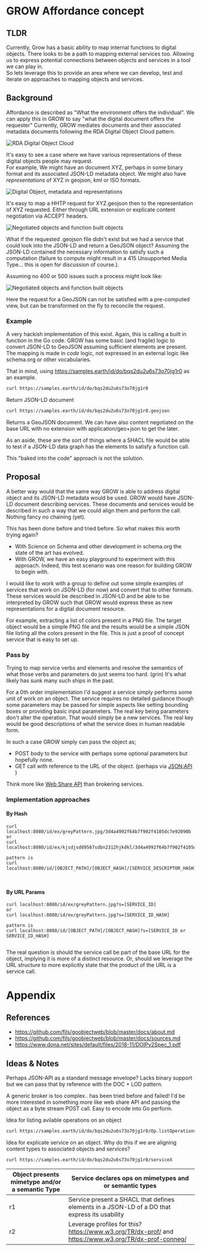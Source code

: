 # GROW Affordance concept

## TLDR

Currently, Grow has a basic ability to map internal functions to digital objects. 
There looks to be a path to mapping external services too.  Allowing us to express 
potential connections between objects and services in a tool we can play in.  
So lets leverage this to provide an area where we can develop, test and iterate 
on approaches to mapping objects and services. 


## Background

Affordance is described as "What the environment offers
the individual".  We can apply this in GROW to say "what the digital document 
offers the requester"   Currently, GROW mediates documents and their associated 
metadata documents following the RDA Digital Object Cloud pattern. 

![RDA Digital Object Cloud](./images/rdadoc.png)

It's easy to see a case where we have various
representations of these digital objects people may request.  
For example, We might have an document XYZ, perhaps in some binary format and its
associated JSON-LD metadata object.  We might also have _representations_ of XYZ
in geojson, kml or ISO formats.   

![Digital Object, metadata and representations](./images/objectrow.png)

It's easy to map a HHTP request for XYZ.geojson then to the representation of XYZ
requested.  Either through URL extension or explicate content negotiation via
ACCEPT headers. 

![Negotiated objects and function built objects](./images/cnfunc.png)

What if the requested .geojson file didn't exist but we had a service that could
look into the JSON-LD and return a GeoJSON object?  Assuming the JSON-LD contained the
necessary information to satisfy such a computation (failure to compute might
result in a 415 Unsupported Media Type… this is open for discussion of course.).

Assuming no 400 or 500 issues such a process might look like:

![Negotiated objects and function built objects](./images/cnfunccall.png)

Here the request for a GeoJSON can not be satisfied with a pre-computed
view, but can be transformed on the fly to reconcile the request.  


### Example
A very hackish implementation of this exist.  Again, this is calling a built in function 
in the Go code.  GROW has some basic (and fragile) logic to convert JSON-LD to GeoJSON 
assuming sufficient elements are present.  The mapping is made in *code* logic, not 
expressed in an external logic like schema.org or other vocabularies. 

That in mind, using https://samples.earth/id/do/bqs2du2u6s73o70jg1r0 as an example.

```bash
curl https://samples.earth/id/do/bqs2du2u6s73o70jg1r0 
```
Return JSON-LD document

```bash
curl https://samples.earth/id/do/bqs2du2u6s73o70jg1r0.geojson 
```
Returns a GeoJSON document.  We can have also content negotiated on the base URL
with no extension with application/geo+json to get the later.  

As an aside, these are the sort of things where a SHACL file would be able to test 
if a JSON-LD data graph has the elements to satisfy a function call.  

This "baked into the code" approach is not the solution.

## Proposal

A better way would that the same way GROW is able to address digital object and
its JSON-LD metadata would be used.  GROW would have JSON-LD document describing
services. These documents and services would be described in such a way that we
could align them and perform the call.  Nothing fancy no chaining (yet).  

This has been done before and tried before.  So what makes this worth trying
again?

* With Science on Schema and other development in schema.org the state of the
  art has evolved.
* With GROW, we have an easy playground to experiment with this approach.
  Indeed, this test scenario was one reason for building GROW to begin with.  


I would like to work with a group to define out some simple examples of services
that work on JSON-LD (for now) and convert that to other formats.  These 
services would be described in JSON-LD and be able to be interpreted by GROW 
such that GROW would express these as new representations for a digital
document resource.  

For example, extracting a list of colors present in a PNG file.  The 
target object would be a simple PNG file and the results would be a simple
JSON file listing all the colors present in the file. This is just a proof 
of concept service that is easy to set up.


### Pass by

Trying to map service verbs and elements and resolve the semantics of what those 
verbs and parameters do just seems too hard.  (grin)    It's what likely has sunk 
many such ships in the past.  

For a 0th order implementation I'd suggest  a service simply performs some unit 
of work on an object.  The service requires no detailed guidance though some 
parameters may be passed for simple aspects like setting bounding boxes or 
providing basic input parameters.    The real key being parameters don't alter 
the operation.  That would simply be a new services.  The real key would be good 
descriptions of what the service does in human readable form.

In such a case GROW simply can pass the object as;

* POST body to the service with perhaps some optional parameters but hopefully none.  
* GET call with reference to the URL of the object.  (perhaps via [JSON:API](https://jsonapi.org/) )


Think more like [Web Share API](https://w3c.github.io/web-share/#share-method) than brokering services. 

### Implementation approaches

#### By Hash

```
curl localhost:8080/id/ex/greyPattern.jpg/3d4a4992f64b7f902f4105dc7e92090b
or
curl localhost:8080/id/ex/kjsdjsd89567sdbn2312hjkdkl/3d4a4992f64b7f902f4105dc7e92090b

pattern is 
curl localhost:8080/id/[OBJECT_PATH]/[OBJECT_HASH]/[SERVICE_DESCRIPTOR_HASH]



```

#### By URL Params
```
curl localhost:8080/id/ex/greyPattern.jpg?s=[SERVICE_ID]
or
curl localhost:8080/id/ex/greyPattern.jpg?s=[SERVICE_ID_HASH]

pattern is 
curl localhost:8080/id/[OBJECT_PATH]/[OBJECT_HASH]?s=[SERVICE_ID or SERVICE_ID_HASH]


```

The real question is should the service call be part of the base URL for the object, 
implying it is more of a distinct resource.  Or, should we leverage the URL 
structure to more explicitly state that the product of the URL is a service call. 

# Appendix 

## References 

* https://github.com/fils/goobjectweb/blob/master/docs/about.md
* https://github.com/fils/goobjectweb/blob/master/docs/sources.md
* https://www.dona.net/sites/default/files/2018-11/DOIPv2Spec_1.pdf

## Ideas & Notes

Perhaps JSON-API as a standard message envelope?  Lacks binary
support but we can pass that by reference with the DOC + LOD pattern.

A generic broker is too complex..  has been tried before and failed!   I'd be
more interested in something more like web share API and passing the object as a
byte stream POST call. Easy to encode into Go perform.  


Idea for listing avilable operations on an object
```bash
curl https://samples.earth/id/do/bqs2du2u6s73o70jg1r0/Op.listOperations
```

Idea for explicate service on an object.   Why do this if 
we are aligning content types to associated objects and services?
```bash
curl https://samples.earth/id/do/bqs2du2u6s73o70jg1r0/serviceX  
```


| Object presents mimetype and/or a semantic Type | Service declares ops on mimetypes and or semantic types           
| ------------- |-------------
| r1     | Service present a SHACL that defines elements in a JSON-LD of a DO that express its usability     
| r2      | Leverage profiles for this? https://www.w3.org/TR/dx-prof/ and https://www.w3.org/TR/dx-prof-conneg/


